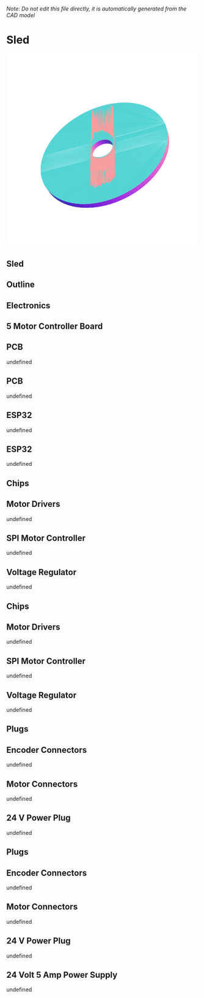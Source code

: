 ###### Note: Do not edit this file directly, it is automatically generated from the CAD model

# Sled

![](/project.svg)

## Sled


## Outline


## Electronics


## 5 Motor Controller Board


## PCB


undefined


## PCB


undefined


## ESP32


undefined


## ESP32


undefined


## Chips


## Motor Drivers


undefined


## SPI Motor Controller


undefined


## Voltage Regulator


undefined


## Chips


## Motor Drivers


undefined


## SPI Motor Controller


undefined


## Voltage Regulator


undefined


## Plugs


## Encoder Connectors


undefined


## Motor Connectors


undefined


## 24 V Power Plug


undefined


## Plugs


## Encoder Connectors


undefined


## Motor Connectors


undefined


## 24 V Power Plug


undefined


## 24 Volt 5 Amp Power Supply


undefined


